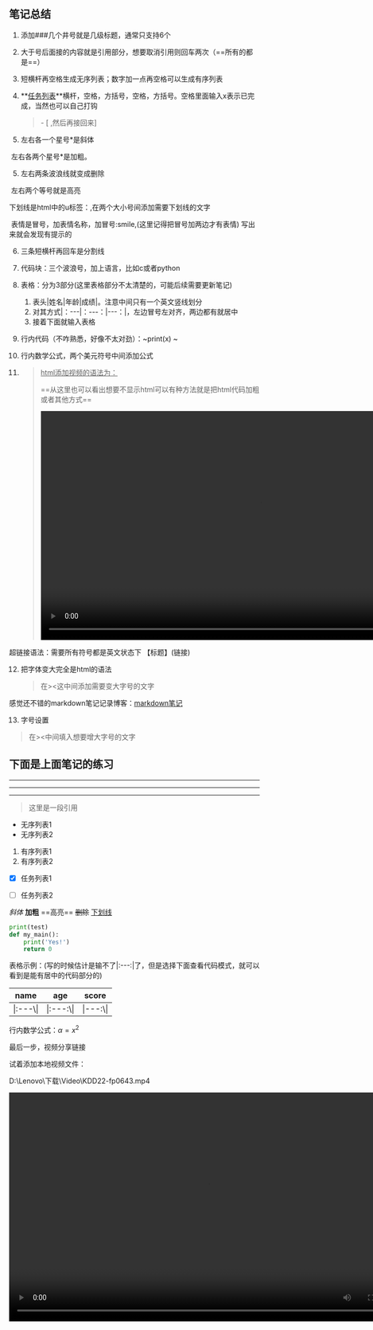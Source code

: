 ## 笔记总结 

1. 添加###几个井号就是几级标题，通常只支持6个

2. 大于号后面接的内容就是引用部分，想要取消引用则回车两次（==所有的都是==）

3. 短横杆再空格生成无序列表；数字加一点再空格可以生成有序列表

4. **<u>任务列表</u>**横杆，空格，方括号，空格，方括号。空格里面输入x表示已完成，当然也可以自己打钩

   > *-* [  ,然后再接回来]

5. 左右各一个星号*是斜体

​		左右各两个星号*是加粗。

5. 左右两条波浪线就变成删除

​		左右两个等号就是高亮

​		下划线是html中的u标签：<u></u>,在两个大小号间添加需要下划线的文字

​		表情是冒号，加表情名称，加冒号:smile,(这里记得把冒号加两边才有表情) 写出来就会发现有提示的

6. 三条短横杆再回车是分割线

7. 代码块：三个波浪号，加上语言，比如c或者python

8. 表格：分为3部分(这里表格部分不太清楚的，可能后续需要更新笔记)
   1. 表头|姓名|年龄|成绩|。注意中间只有一个英文竖线划分
   2. 对其方式|：---|：---：|---：|，左边冒号左对齐，两边都有就居中
   3. 接着下面就输入表格

9. 行内代码（不咋熟悉，好像不太对劲）：~print(x) ~ 

10. 行内数学公式，两个美元符号中间添加公式

11. > <u>html添加视频的语法为：</u>
    >
    > ==从这里也可以看出想要不显示html可以有种方法就是把html代码加粗或者其他方式==
    >
    > **<video width="880" height="460" controls> <source src="D:\Lenovo\下载\Video\KDD22-fp0643.mp" type="video/mp4"> Your browser does not support the video tag. </video>**

超链接语法：需要所有符号都是英文状态下 【标题】(链接)  

12. 把字体变大完全是html的语法

    > <font size=8></font>	在><这中间添加需要变大字号的文字

感觉还不错的markdown笔记记录博客：[markdown笔记]([【精选】【MarkDown】——MarkDown学习笔记_markdown笔记-CSDN博客](https://blog.csdn.net/qq_50497708/article/details/126563278?ops_request_misc=%7B%22request%5Fid%22%3A%22169875007916800197086912%22%2C%22scm%22%3A%2220140713.130102334..%22%7D&request_id=169875007916800197086912&biz_id=0&utm_medium=distribute.pc_search_result.none-task-blog-2~all~sobaiduend~default-1-126563278-null-null.142^v96^pc_search_result_base8&utm_term=markdown笔记&spm=1018.2226.3001.4449))

13. 字号设置

> <font size=7></font>
>
> 在><中间填入想要增大字号的文字





## 下面是上面笔记的练习

---

---

---



> 这里是一段引用

- 无序列表1
- 无序列表2

1. 有序列表1
2. 有序列表2

- [x] 任务列表1

- [ ] 任务列表2



*斜体*		**加粗**	==高亮== 	~~删除~~ 	<u>下划线</u>	

~~~python
print(test)
def my_main():
    print('Yes!')
    return 0
~~~



表格示例：(写的时候估计是输不了|:---:|了，但是选择下面查看代码模式，就可以看到是能有居中的代码部分的)

|    name     | age          | score       |
| :---------: | ------------ | ----------- |
| \|:---\\\\| | \|:---:\\\\| | \|---:\\\\| |

行内数学公式：$\alpha=x^2$ 

最后一步，视频分享链接

试着添加本地视频文件：

D:\Lenovo\下载\Video\KDD22-fp0643.mp4

<video width="800" height="460" controls>
    <source src="D:\Lenovo\下载\Video\KDD22-fp0643.mp4" type="video/mp4">
    Your browser does not support the video tag.
</video>





